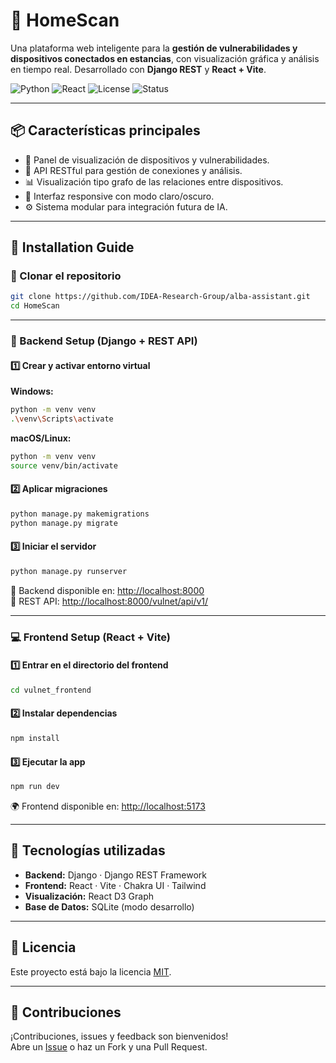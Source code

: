 # 🧠 HomeScan

Una plataforma web inteligente para la **gestión de vulnerabilidades y dispositivos conectados en estancias**, con visualización gráfica y análisis en tiempo real. Desarrollado con **Django REST** y **React + Vite**.

![Python](https://img.shields.io/badge/Python-3.10+-blue?logo=python)
![React](https://img.shields.io/badge/React-18+-61dafb?logo=react)
![License](https://img.shields.io/github/license/IDEA-Research-Group/alba-assistant)
![Status](https://img.shields.io/badge/status-en%20desarrollo-yellow)

---

## 📦 Características principales

- 🔎 Panel de visualización de dispositivos y vulnerabilidades.
- 🧠 API RESTful para gestión de conexiones y análisis.
- 📊 Visualización tipo grafo de las relaciones entre dispositivos.
- 🎨 Interfaz responsive con modo claro/oscuro.
- ⚙️ Sistema modular para integración futura de IA.

---

## 🚀 Installation Guide

### 🧱 Clonar el repositorio

```bash
git clone https://github.com/IDEA-Research-Group/alba-assistant.git
cd HomeScan
```

---

### 🐍 Backend Setup (Django + REST API)

#### 1️⃣ Crear y activar entorno virtual

**Windows:**
```bash
python -m venv venv
.\venv\Scripts\activate
```

**macOS/Linux:**
```bash
python -m venv venv
source venv/bin/activate
```

#### 2️⃣ Aplicar migraciones

```bash
python manage.py makemigrations
python manage.py migrate
```

#### 3️⃣ Iniciar el servidor

```bash
python manage.py runserver
```

🔗 Backend disponible en: [http://localhost:8000](http://localhost:8000)  
🔌 REST API: [http://localhost:8000/vulnet/api/v1/](http://localhost:8000/vulnet/api/v1/)

---

### 💻 Frontend Setup (React + Vite)

#### 1️⃣ Entrar en el directorio del frontend

```bash
cd vulnet_frontend
```

#### 2️⃣ Instalar dependencias

```bash
npm install
```

#### 3️⃣ Ejecutar la app

```bash
npm run dev
```

🌍 Frontend disponible en: [http://localhost:5173](http://localhost:5173)

---

## 🧪 Tecnologías utilizadas

- **Backend:** Django · Django REST Framework
- **Frontend:** React · Vite · Chakra UI · Tailwind
- **Visualización:** React D3 Graph
- **Base de Datos:** SQLite (modo desarrollo)

---

## 📄 Licencia

Este proyecto está bajo la licencia [MIT](LICENSE).

---

## 🤝 Contribuciones

¡Contribuciones, issues y feedback son bienvenidos!  
Abre un [Issue](https://github.com/IDEA-Research-Group/alba-assistant/issues) o haz un Fork y una Pull Request.
